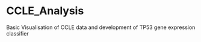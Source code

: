# CCLE_Analysis
Basic Visualisation of CCLE data and development of TP53 gene expression classifier
